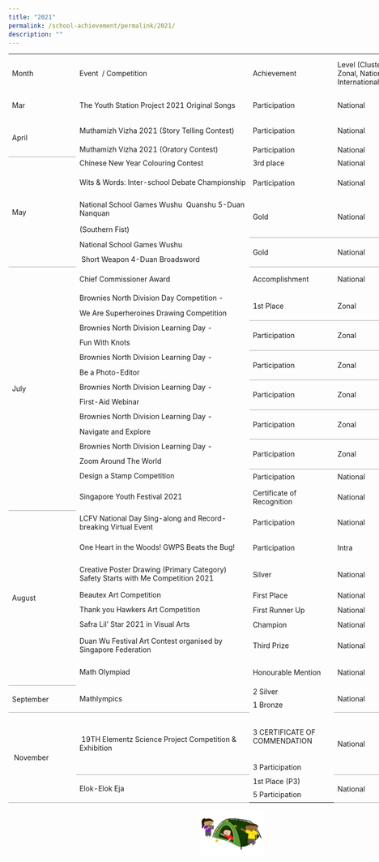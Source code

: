 ```yaml
---
title: "2021"
permalink: /school-achievement/permalink/2021/
description: ""
---
```

<table border="0" cellpadding="0" cellspacing="0" width="784" style="border-collapse:
 collapse;width:589pt;outline: 0px;font-variant-ligatures: normal;font-variant-caps: normal;
 orphans: 2;widows: 2;-webkit-text-stroke-width: 0px;text-decoration-thickness: initial;
 text-decoration-style: initial;text-decoration-color: initial"><colgroup><col width="127" style="mso-width-source:userset;mso-width-alt:4421;width:95pt"> <col width="365" style="mso-width-source:userset;mso-width-alt:12730;width:274pt"> <col width="158" style="mso-width-source:userset;mso-width-alt:5515;width:119pt"> <col width="134" style="mso-width-source:userset;mso-width-alt:4677;width:101pt"></colgroup><tbody><tr height="71" style="height:53.0pt;outline: 0px;margin-right:0px;padding-bottom:
  0px;padding-top:0px"><td height="71" class="xl65" width="127" style="height:53.0pt;width:95pt;
  outline: 0px;margin-right:0px;padding-bottom:2px;padding-top:2px">Month</td><td class="xl65" width="365" style="border-left:none;width:274pt;outline: 0px;
  margin-right:0px;padding-bottom:2px;padding-top:2px">Event&nbsp; / Competition&nbsp;</td><td class="xl65" width="158" style="border-left:none;width:119pt;outline: 0px;
  margin-right:0px;padding-bottom:2px;padding-top:2px">Achievement</td><td class="xl65" width="134" style="border-left:none;width:101pt;outline: 0px;
  margin-right:0px;padding-bottom:2px;padding-top:2px">Level (Cluster, Zonal, National, International)</td></tr><tr height="47" style="height:35.5pt;outline: 0px;margin-right:0px;padding-bottom:
  0px;padding-top:0px"><td height="47" class="xl65" width="127" style="height:35.5pt;border-top:none;
  width:95pt;outline: 0px;margin-right:0px;padding-bottom:2px;padding-top:2px">Mar</td><td class="xl65" width="365" style="border-top:none;border-left:none;width:274pt;
  outline: 0px;margin-right:0px;padding-bottom:2px;padding-top:2px">The Youth Station Project 2021 Original Songs&nbsp;</td><td class="xl65" width="158" style="border-top:none;border-left:none;width:119pt;
  outline: 0px;margin-right:0px;padding-bottom:2px;padding-top:2px">Participation</td><td class="xl65" width="134" style="border-top:none;border-left:none;width:101pt;
  outline: 0px;margin-right:0px;padding-bottom:2px;padding-top:2px">National</td></tr><tr height="47" style="height:35.5pt;outline: 0px;margin-right:0px;padding-bottom:
  0px;padding-top:0px"><td rowspan="2" height="71" class="xl66" width="127" style="border-bottom:1.0pt solid #AAAAAA;
  height:53.5pt;border-top:none;width:95pt;outline: 0px;margin-right:0px;
  padding-bottom:2px;padding-top:2px">April</td><td class="xl65" width="365" style="border-top:none;border-left:none;width:274pt;
  outline: 0px;margin-right:0px;padding-bottom:2px;padding-top:2px">Muthamizh Vizha 2021 (Story Telling Contest)</td><td class="xl65" width="158" style="border-top:none;border-left:none;width:119pt;
  outline: 0px;margin-right:0px;padding-bottom:2px;padding-top:2px">Participation</td><td class="xl65" width="134" style="border-top:none;border-left:none;width:101pt;
  outline: 0px;margin-right:0px;padding-bottom:2px;padding-top:2px">National</td></tr><tr height="24" style="height:18.0pt"><td height="24" class="xl65" width="365" style="height:18.0pt;border-top:none;
  border-left:none;width:274pt">Muthamizh Vizha 2021 (Oratory Contest)</td><td class="xl65" width="158" style="border-top:none;border-left:none;width:119pt;
  outline: 0px;margin-right:0px;padding-bottom:2px;padding-top:2px">Participation</td><td class="xl65" width="134" style="border-top:none;border-left:none;width:101pt;
  outline: 0px;margin-right:0px;padding-bottom:2px;padding-top:2px">National</td></tr><tr height="24" style="height:18.0pt;outline: 0px;margin-right:0px;padding-bottom:
  0px;padding-top:0px"><td rowspan="6" height="190" class="xl66" width="127" style="border-bottom:1.0pt solid #AAAAAA;
  height:143.0pt;border-top:none;width:95pt;outline: 0px;margin-right:0px;
  padding-bottom:2px;padding-top:2px">May</td><td class="xl65" width="365" style="border-top:none;border-left:none;width:274pt;
  outline: 0px;margin-right:0px;padding-bottom:2px;padding-top:2px">Chinese New Year Colouring Contest</td><td class="xl65" width="158" style="border-top:none;border-left:none;width:119pt;
  outline: 0px;margin-right:0px;padding-bottom:2px;padding-top:2px">3rd place</td><td class="xl65" width="134" style="border-top:none;border-left:none;width:101pt;
  outline: 0px;margin-right:0px;padding-bottom:2px;padding-top:2px">National</td></tr><tr height="47" style="height:35.5pt"><td height="47" class="xl65" width="365" style="height:35.5pt;border-top:none;
  border-left:none;width:274pt">Wits &amp; Words: Inter-school Debate Championship</td><td class="xl65" width="158" style="border-top:none;border-left:none;width:119pt;
  outline: 0px;margin-right:0px;padding-bottom:2px;padding-top:2px">Participation</td><td class="xl65" width="134" style="border-top:none;border-left:none;width:101pt;
  outline: 0px;margin-right:0px;padding-bottom:2px;padding-top:2px">National</td></tr><tr height="47" style="height:35.5pt"><td height="47" class="xl65" width="365" style="height:35.5pt;border-top:none;
  border-left:none;width:274pt">National School Games Wushu&nbsp; Quanshu 5-Duan Nanquan</td><td rowspan="2" class="xl66" width="158" style="border-bottom:1.0pt solid #AAAAAA;
  border-top:none;width:119pt;outline: 0px;margin-right:0px;padding-bottom:
  2px;padding-top:2px">Gold</td><td rowspan="2" class="xl66" width="134" style="border-bottom:1.0pt solid #AAAAAA;
  border-top:none;width:101pt;outline: 0px;margin-right:0px;padding-bottom:
  2px;padding-top:2px">National</td></tr><tr height="24" style="height:18.0pt"><td height="24" class="xl65" width="365" style="height:18.0pt;border-top:none;
  border-left:none;width:274pt">(Southern Fist)</td></tr><tr height="24" style="height:18.0pt"><td height="24" class="xl65" width="365" style="height:18.0pt;border-top:none;
  border-left:none;width:274pt">National School Games Wushu</td><td rowspan="2" class="xl66" width="158" style="border-bottom:1.0pt solid #AAAAAA;
  border-top:none;width:119pt;outline: 0px;margin-right:0px;padding-bottom:
  2px;padding-top:2px">Gold</td><td rowspan="2" class="xl66" width="134" style="border-bottom:1.0pt solid #AAAAAA;
  border-top:none;width:101pt;outline: 0px;margin-right:0px;padding-bottom:
  2px;padding-top:2px">National</td></tr><tr height="24" style="height:18.0pt"><td height="24" class="xl65" width="365" style="height:18.0pt;border-top:none;
  border-left:none;width:274pt">&nbsp;Short Weapon 4-Duan Broadsword</td></tr><tr height="47" style="height:35.5pt;outline: 0px;margin-right:0px;padding-bottom:
  0px;padding-top:0px"><td rowspan="15" height="406" class="xl66" width="127" style="border-bottom:1.0pt solid #AAAAAA;
  height:305.0pt;border-top:none;width:95pt;outline: 0px;margin-right:0px;
  padding-bottom:2px;padding-top:2px">July</td><td class="xl65" width="365" style="border-top:none;border-left:none;width:274pt;
  outline: 0px;margin-right:0px;padding-bottom:2px;padding-top:2px">Chief Commissioner Award&nbsp;</td><td class="xl65" width="158" style="border-top:none;border-left:none;width:119pt;
  outline: 0px;margin-right:0px;padding-bottom:2px;padding-top:2px">Accomplishment&nbsp;</td><td class="xl65" width="134" style="border-top:none;border-left:none;width:101pt;
  outline: 0px;margin-right:0px;padding-bottom:2px;padding-top:2px">National</td></tr><tr height="24" style="height:18.0pt"><td height="24" class="xl65" width="365" style="height:18.0pt;border-top:none;
  border-left:none;width:274pt">Brownies North Division Day Competition -</td><td rowspan="2" class="xl66" width="158" style="border-bottom:1.0pt solid #AAAAAA;
  border-top:none;width:119pt;outline: 0px;margin-right:0px;padding-bottom:
  2px;padding-top:2px">1st Place</td><td rowspan="2" class="xl66" width="134" style="border-bottom:1.0pt solid #AAAAAA;
  border-top:none;width:101pt;outline: 0px;margin-right:0px;padding-bottom:
  2px;padding-top:2px">Zonal</td></tr><tr height="24" style="height:18.0pt"><td height="24" class="xl65" width="365" style="height:18.0pt;border-top:none;
  border-left:none;width:274pt">We Are Superheroines Drawing Competition</td></tr><tr height="24" style="height:18.0pt"><td height="24" class="xl65" width="365" style="height:18.0pt;border-top:none;
  border-left:none;width:274pt">Brownies North Division Learning Day -</td><td rowspan="2" class="xl66" width="158" style="border-bottom:1.0pt solid #AAAAAA;
  border-top:none;width:119pt;outline: 0px;margin-right:0px;padding-bottom:
  2px;padding-top:2px">Participation</td><td rowspan="2" class="xl66" width="134" style="border-bottom:1.0pt solid #AAAAAA;
  border-top:none;width:101pt;outline: 0px;margin-right:0px;padding-bottom:
  2px;padding-top:2px">Zonal</td></tr><tr height="24" style="height:18.0pt"><td height="24" class="xl65" width="365" style="height:18.0pt;border-top:none;
  border-left:none;width:274pt">Fun With Knots</td></tr><tr height="24" style="height:18.0pt"><td height="24" class="xl65" width="365" style="height:18.0pt;border-top:none;
  border-left:none;width:274pt">Brownies North Division Learning Day -</td><td rowspan="2" class="xl66" width="158" style="border-bottom:1.0pt solid #AAAAAA;
  border-top:none;width:119pt;outline: 0px;margin-right:0px;padding-bottom:
  2px;padding-top:2px">Participation</td><td rowspan="2" class="xl66" width="134" style="border-bottom:1.0pt solid #AAAAAA;
  border-top:none;width:101pt;outline: 0px;margin-right:0px;padding-bottom:
  2px;padding-top:2px">Zonal</td></tr><tr height="24" style="height:18.0pt"><td height="24" class="xl65" width="365" style="height:18.0pt;border-top:none;
  border-left:none;width:274pt">Be a Photo-Editor</td></tr><tr height="24" style="height:18.0pt"><td height="24" class="xl65" width="365" style="height:18.0pt;border-top:none;
  border-left:none;width:274pt">Brownies North Division Learning Day -</td><td rowspan="2" class="xl66" width="158" style="border-bottom:1.0pt solid #AAAAAA;
  border-top:none;width:119pt;outline: 0px;margin-right:0px;padding-bottom:
  2px;padding-top:2px">Participation</td><td rowspan="2" class="xl66" width="134" style="border-bottom:1.0pt solid #AAAAAA;
  border-top:none;width:101pt;outline: 0px;margin-right:0px;padding-bottom:
  2px;padding-top:2px">Zonal</td></tr><tr height="24" style="height:18.0pt"><td height="24" class="xl65" width="365" style="height:18.0pt;border-top:none;
  border-left:none;width:274pt">First-Aid Webinar</td></tr><tr height="24" style="height:18.0pt"><td height="24" class="xl65" width="365" style="height:18.0pt;border-top:none;
  border-left:none;width:274pt">Brownies North Division Learning Day -</td><td rowspan="2" class="xl66" width="158" style="border-bottom:1.0pt solid #AAAAAA;
  border-top:none;width:119pt;outline: 0px;margin-right:0px;padding-bottom:
  2px;padding-top:2px">Participation</td><td rowspan="2" class="xl66" width="134" style="border-bottom:1.0pt solid #AAAAAA;
  border-top:none;width:101pt;outline: 0px;margin-right:0px;padding-bottom:
  2px;padding-top:2px">Zonal</td></tr><tr height="24" style="height:18.0pt"><td height="24" class="xl65" width="365" style="height:18.0pt;border-top:none;
  border-left:none;width:274pt">Navigate and Explore</td></tr><tr height="24" style="height:18.0pt"><td height="24" class="xl65" width="365" style="height:18.0pt;border-top:none;
  border-left:none;width:274pt">Brownies North Division Learning Day -</td><td rowspan="2" class="xl66" width="158" style="border-bottom:1.0pt solid #AAAAAA;
  border-top:none;width:119pt;outline: 0px;margin-right:0px;padding-bottom:
  2px;padding-top:2px">Participation</td><td rowspan="2" class="xl66" width="134" style="border-bottom:1.0pt solid #AAAAAA;
  border-top:none;width:101pt;outline: 0px;margin-right:0px;padding-bottom:
  2px;padding-top:2px">Zonal</td></tr><tr height="24" style="height:18.0pt"><td height="24" class="xl65" width="365" style="height:18.0pt;border-top:none;
  border-left:none;width:274pt">Zoom Around The World</td></tr><tr height="24" style="height:18.0pt"><td height="24" class="xl65" width="365" style="height:18.0pt;border-top:none;
  border-left:none;width:274pt">Design a Stamp Competition&nbsp;</td><td class="xl65" width="158" style="border-top:none;border-left:none;width:119pt;
  outline: 0px;margin-right:0px;padding-bottom:2px;padding-top:2px">Participation</td><td class="xl65" width="134" style="border-top:none;border-left:none;width:101pt;
  outline: 0px;margin-right:0px;padding-bottom:2px;padding-top:2px">National</td></tr><tr height="47" style="height:35.5pt"><td height="47" class="xl65" width="365" style="height:35.5pt;border-top:none;
  border-left:none;width:274pt">Singapore Youth Festival 2021</td><td class="xl65" width="158" style="border-top:none;border-left:none;width:119pt;
  outline: 0px;margin-right:0px;padding-bottom:2px;padding-top:2px">Certificate of Recognition</td><td class="xl65" width="134" style="border-top:none;border-left:none;width:101pt;
  outline: 0px;margin-right:0px;padding-bottom:2px;padding-top:2px">National</td></tr><tr height="47" style="height:35.5pt;outline: 0px;margin-right:0px;padding-bottom:
  0px;padding-top:0px"><td rowspan="8" height="307" class="xl66" width="127" style="border-bottom:1.0pt solid #AAAAAA;
  height:231.5pt;border-top:none;width:95pt;outline: 0px;margin-right:0px;
  padding-bottom:2px;padding-top:2px">August</td><td class="xl65" width="365" style="border-top:none;border-left:none;width:274pt;
  outline: 0px;margin-right:0px;padding-bottom:2px;padding-top:2px">LCFV National Day Sing-along and Record-breaking Virtual Event&nbsp;</td><td class="xl65" width="158" style="border-top:none;border-left:none;width:119pt;
  outline: 0px;margin-right:0px;padding-bottom:2px;padding-top:2px">Participation</td><td class="xl65" width="134" style="border-top:none;border-left:none;width:101pt;
  outline: 0px;margin-right:0px;padding-bottom:2px;padding-top:2px">National</td></tr><tr height="47" style="height:35.5pt"><td height="47" class="xl65" width="365" style="height:35.5pt;border-top:none;
  border-left:none;width:274pt">One Heart in the Woods! GWPS Beats the Bug!&nbsp;</td><td class="xl65" width="158" style="border-top:none;border-left:none;width:119pt;
  outline: 0px;margin-right:0px;padding-bottom:2px;padding-top:2px">Participation</td><td class="xl65" width="134" style="border-top:none;border-left:none;width:101pt;
  outline: 0px;margin-right:0px;padding-bottom:2px;padding-top:2px">Intra</td></tr><tr height="47" style="height:35.5pt"><td height="47" class="xl65" width="365" style="height:35.5pt;border-top:none;
  border-left:none;width:274pt">Creative Poster Drawing (Primary Category) Safety Starts with Me Competition 2021</td><td class="xl65" width="158" style="border-top:none;border-left:none;width:119pt;
  outline: 0px;margin-right:0px;padding-bottom:2px;padding-top:2px">Silver</td><td class="xl65" width="134" style="border-top:none;border-left:none;width:101pt;
  outline: 0px;margin-right:0px;padding-bottom:2px;padding-top:2px">National</td></tr><tr height="24" style="height:18.0pt"><td height="24" class="xl65" width="365" style="height:18.0pt;border-top:none;
  border-left:none;width:274pt">Beautex Art Competition&nbsp;</td><td class="xl65" width="158" style="border-top:none;border-left:none;width:119pt;
  outline: 0px;margin-right:0px;padding-bottom:2px;padding-top:2px">First Place</td><td class="xl65" width="134" style="border-top:none;border-left:none;width:101pt;
  outline: 0px;margin-right:0px;padding-bottom:2px;padding-top:2px">National</td></tr><tr height="24" style="height:18.0pt"><td height="24" class="xl65" width="365" style="height:18.0pt;border-top:none;
  border-left:none;width:274pt">Thank you Hawkers Art Competition&nbsp;</td><td class="xl65" width="158" style="border-top:none;border-left:none;width:119pt;
  outline: 0px;margin-right:0px;padding-bottom:2px;padding-top:2px">First Runner Up</td><td class="xl65" width="134" style="border-top:none;border-left:none;width:101pt;
  outline: 0px;margin-right:0px;padding-bottom:2px;padding-top:2px">National</td></tr><tr height="24" style="height:18.0pt"><td height="24" class="xl65" width="365" style="height:18.0pt;border-top:none;
  border-left:none;width:274pt">Safra Lil’ Star 2021 in Visual Arts&nbsp;</td><td class="xl65" width="158" style="border-top:none;border-left:none;width:119pt;
  outline: 0px;margin-right:0px;padding-bottom:2px;padding-top:2px">Champion</td><td class="xl65" width="134" style="border-top:none;border-left:none;width:101pt;
  outline: 0px;margin-right:0px;padding-bottom:2px;padding-top:2px">National</td></tr><tr height="47" style="height:35.5pt"><td height="47" class="xl65" width="365" style="height:35.5pt;border-top:none;
  border-left:none;width:274pt">Duan Wu Festival Art Contest organised by Singapore Federation&nbsp;</td><td class="xl65" width="158" style="border-top:none;border-left:none;width:119pt;
  outline: 0px;margin-right:0px;padding-bottom:2px;padding-top:2px">Third Prize</td><td class="xl65" width="134" style="border-top:none;border-left:none;width:101pt;
  outline: 0px;margin-right:0px;padding-bottom:2px;padding-top:2px">National</td></tr><tr height="47" style="height:35.5pt"><td height="47" class="xl65" width="365" style="height:35.5pt;border-top:none;
  border-left:none;width:274pt">Math Olympiad</td><td class="xl65" width="158" style="border-top:none;border-left:none;width:119pt;
  outline: 0px;margin-right:0px;padding-bottom:2px;padding-top:2px">Honourable Mention</td><td class="xl65" width="134" style="border-top:none;border-left:none;width:101pt;
  outline: 0px;margin-right:0px;padding-bottom:2px;padding-top:2px">National</td></tr><tr height="24" style="height:18.0pt;outline: 0px;margin-right:0px;padding-bottom:
  0px;padding-top:0px"><td rowspan="2" height="48" class="xl66" width="127" style="border-bottom:1.0pt solid #AAAAAA;
  height:36.0pt;border-top:none;width:95pt;outline: 0px;margin-right:0px;
  padding-bottom:2px;padding-top:2px">September</td><td rowspan="2" class="xl66" width="365" style="border-bottom:1.0pt solid #AAAAAA;
  border-top:none;width:274pt;outline: 0px;margin-right:0px;padding-bottom:
  2px;padding-top:2px">Mathlympics</td><td class="xl65" width="158" style="border-top:none;border-left:none;width:119pt;
  outline: 0px;margin-right:0px;padding-bottom:2px;padding-top:2px">2 Silver</td><td rowspan="2" class="xl66" width="134" style="border-bottom:1.0pt solid #AAAAAA;
  border-top:none;width:101pt;outline: 0px;margin-right:0px;padding-bottom:
  2px;padding-top:2px">National</td></tr><tr height="24" style="height:18.0pt"><td height="24" class="xl65" width="158" style="height:18.0pt;border-top:none;
  border-left:none;width:119pt">1 Bronze</td></tr><tr height="94" style="height:70.5pt;outline: 0px;margin-right:0px;padding-bottom:
  0px;padding-top:0px"><td rowspan="4" height="166" class="xl66" width="127" style="border-bottom:1.0pt solid #AAAAAA;
  height:124.5pt;border-top:none;width:95pt;outline: 0px;margin-right:0px;
  padding-bottom:2px;padding-top:2px">&nbsp;November</td><td rowspan="2" class="xl66" width="365" style="border-bottom:1.0pt solid #AAAAAA;
  border-top:none;width:274pt;outline: 0px;margin-right:0px;padding-bottom:
  2px;padding-top:2px">&nbsp;19TH Elementz Science Project Competition &amp; Exhibition</td><td class="xl65" width="158" style="border-top:none;border-left:none;width:119pt;
  outline: 0px;margin-right:0px;padding-bottom:2px;padding-top:2px">3 CERTIFICATE OF COMMENDATION&nbsp;</td><td rowspan="2" class="xl66" width="134" style="border-bottom:1.0pt solid #AAAAAA;
  border-top:none;width:101pt;outline: 0px;margin-right:0px;padding-bottom:
  2px;padding-top:2px">National&nbsp;</td></tr><tr height="24" style="height:18.0pt"><td height="24" class="xl65" width="158" style="height:18.0pt;border-top:none;
  border-left:none;width:119pt">3 Participation</td></tr><tr height="24" style="height:18.0pt"><td rowspan="2" height="48" class="xl66" width="365" style="border-bottom:1.0pt solid #AAAAAA;
  height:36.0pt;border-top:none;width:274pt">Elok-Elok Eja&nbsp;</td><td class="xl65" width="158" style="border-top:none;border-left:none;width:119pt;
  outline: 0px;margin-right:0px;padding-bottom:2px;padding-top:2px">1st Place (P3)</td><td rowspan="2" class="xl66" width="134" style="border-bottom:1.0pt solid #AAAAAA;
  border-top:none;width:101pt;outline: 0px;margin-right:0px;padding-bottom:
  2px;padding-top:2px">National&nbsp;</td></tr><tr height="24" style="height:18.0pt"><td height="24" class="xl65" width="158" style="height:18.0pt;border-top:none;
  border-left:none;width:119pt">5 Participation&nbsp;</td></tr></tbody></table>
	
<img src="/images/Small%20logo/gwps%20children%20(3).png" style="width:25%;float:right">